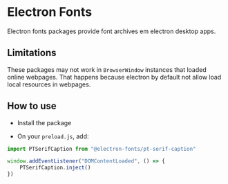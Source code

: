 # Electron Fonts

Electron fonts packages provide font archives em electron desktop apps.

## Limitations

These packages may not work in `BrowserWindow` instances that loaded online webpages. That happens because electron by default not allow load local resources in webpages.

## How to use

* Install the package

* On your `preload.js`, add:

```ts
import PTSerifCaption from "@electron-fonts/pt-serif-caption"

window.addEventListener("DOMContentLoaded", () => {
    PTSerifCaption.inject()
})
```